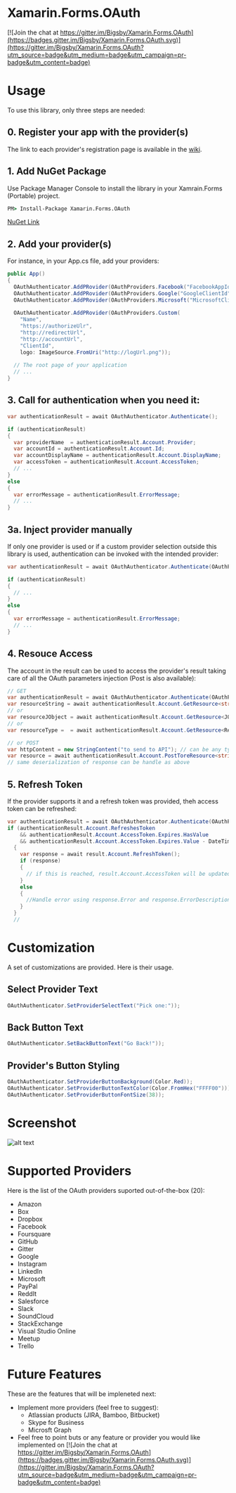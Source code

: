 # Xamarin.Forms.OAuth

[![Join the chat at https://gitter.im/Bigsby/Xamarin.Forms.OAuth](https://badges.gitter.im/Bigsby/Xamarin.Forms.OAuth.svg)](https://gitter.im/Bigsby/Xamarin.Forms.OAuth?utm_source=badge&utm_medium=badge&utm_campaign=pr-badge&utm_content=badge)


# Usage

To use this library, only three steps are needed:

## 0. Register your app with the provider(s)
The link to each provider's registration page is available in the [wiki](https://github.com/Bigsby/Xamarin.Forms.OAuth/wiki).

## 1. Add NuGet Package
Use Package Manager Console to install the library in your Xamrain.Forms (Portable) project.
```bat
PM> Install-Package Xamarin.Forms.OAuth 
```
[NuGet Link](https://www.nuget.org/packages/Xamarin.Forms.OAuth/)

## 2. Add your provider(s)
For instance, in your App.cs file, add your providers:
```cs
public App()
{
  OAuthAuthenticator.AddPRovider(OAuthProviders.Facebook("FacebookAppId"));
  OAuthAuthenticator.AddPRovider(OAuthProviders.Google("GoogleClientId", "RedirectUrlConfiguredInGoogleAppConsole"));
  OAuthAuthenticator.AddPRovider(OAuthProviders.Microsoft("MicrosoftClientId", "RedirectUrlConfiguredInMicrosoftDeveloperApp"));
  
  OAuthAuthenticator.AddPRovider(OAuthProviders.Custom(
    "Name", 
    "https://authorizeUlr", 
    "http://redirectUrl", 
    "http://accountUrl", 
    "ClientId", 
    logo: ImageSource.FromUri("http://logUrl.png"));
  
  // The root page of your application
  // ...
}
```

## 3. Call for authentication when you need it:
```cs
var authenticationResult = await OAuthAuthenticator.Authenticate();

if (authenticationResult)
{
  var providerName  = authenticationResult.Account.Provider;
  var accountId = authenticationResult.Account.Id;
  var accountDisplayName = authenticationResult.Account.DisplayName;
  var accessToken = authenticationResult.Account.AccessToken;
  // ...
}
else
{
  var errorMessage = authenticationResult.ErrorMessage;
  // ...
}
```

## 3a. Inject provider manually
If only one provider is used or if a custom provider selection outside this library is used, authentication can be invoked with the intended provider:
```cs
var authenticationResult = await OAuthAuthenticator.Authenticate(OAuthProvider.Facebook("FacebookAppId"));

if (authenticationResult)
{
  // ...
}
else
{
  var errorMessage = authenticationResult.ErrorMessage;
  // ...
}
```

## 4. Resouce Access
The account in the result can be used to access the provider's result taking care of all the OAuth parameters injection (Post is also available):
```cs
// GET
var authenticationResult = await OAuthAuthenticator.Authenticate(OAuthProvider.Facebook("FacebookAppId"));
var resourceString = await authenticationResult.Account.GetResource<string>("https://graph.facebook.com/v2.5/me");
// or
var resourceJObject = await authenticationResult.Account.GetResource<JObject>("https://graph.facebook.com/v2.5/me");
// or
var resourceType =  = await authenticationResult.Account.GetResource<ResourceType>("https://graph.facebook.com/v2.5/me");

// or POST
var httpContent = new StringContent("to send to API"); // can be any type deriving from System.Net.Http.HttpContent
var resource = await authenticationResult.Account.PostToreResource<string>("resourceUrl", httpContent);
// same deserialization of response can be handle as above
```

## 5. Refresh Token
If the provider supports it and a refresh token was provided, theh access token can be refreshed:
```cs
var authenticationResult = await OAuthAuthenticator.Authenticate(OAuthProvider.Facebook("FacebookAppId"));
if (authenticationResult.Account.RefreshesToken 
    && authenticationResult.Account.AccessToken.Expires.HasValue 
    && authenticationResult.Account.AccessToken.Expires.Value - DateTime.Now < TimeSpan.FromMinutes(5))
  {
    var response = await result.Account.RefreshToken();
    if (response)
    {
      // if this is reached, result.Account.AccessToken will be updated with new token and expiration DateTime
    }
    else
    {
      //Handle error using response.Error and response.ErrorDescription
    }
  }
  // 
```

# Customization
A set of customizations are provided. Here is their usage.

## Select Provider Text
```cs
OAuthAuthenticator.SetProviderSelectText("Pick one:"));
```

## Back Button Text
```cs
OAuthAuthenticator.SetBackButtonText("Go Back!"));
```

## Provider's Button Styling
```cs
OAuthAuthenticator.SetProviderButtonBackground(Color.Red));
OAuthAuthenticator.SetProviderButtonTextColor(Color.FromHex("FFFF00")));
OAuthAuthenticator.SetProviderButtonFontSize(38));
```

# Screenshot
![alt text](Screenshots/W10MobileScreenshot.png "Windows 10 Mobile")

# Supported Providers

Here is the list of the OAuth providers suported out-of-the-box (20):
* Amazon
* Box
* Dropbox
* Facebook
* Foursquare
* GitHub
* Gitter
* Google
* Instagram
* LinkedIn
* Microsoft
* PayPal
* ReddIt
* Salesforce
* Slack
* SoundCloud
* StackExchange
* Visual Studio Online
* Meetup
* Trello

# Future Features
These are the features that will be impleneted next:
* Implement more providers (feel free to suggest):
  * Atlassian products (JIRA, Bamboo, Bitbucket)
  * Skype for Business
  * Microsft Graph
* Feel free to point buts or any feature or provider you would like implemented on  [![Join the chat at https://gitter.im/Bigsby/Xamarin.Forms.OAuth](https://badges.gitter.im/Bigsby/Xamarin.Forms.OAuth.svg)](https://gitter.im/Bigsby/Xamarin.Forms.OAuth?utm_source=badge&utm_medium=badge&utm_campaign=pr-badge&utm_content=badge)
